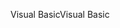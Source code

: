 <span data-ttu-id="feddc-101">Visual Basic</span><span class="sxs-lookup"><span data-stu-id="feddc-101">Visual Basic</span></span>